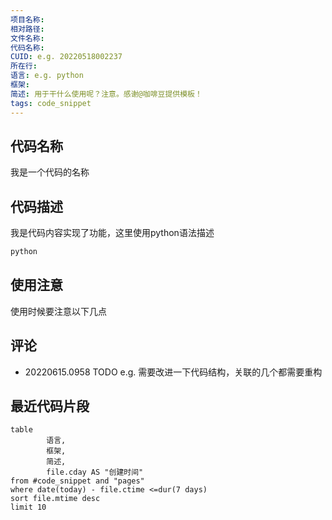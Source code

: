 ```yaml
---
项目名称: 
相对路径: 
文件名称: 
代码名称: 
CUID: e.g. 20220518002237
所在行: 
语言: e.g. python
框架: 
简述: 用于干什么使用呢？注意。感谢@咖啡豆提供模板！
tags: code_snippet
---
```


## 代码名称
我是一个代码的名称

## 代码描述
我是代码内容实现了功能，这里使用python语法描述
```python
python
```

## 使用注意
使用时候要注意以下几点

## 评论
- 20220615.0958 TODO e.g. 需要改进一下代码结构，关联的几个都需要重构

## 最近代码片段
```dataview
table
		语言,
 		框架,
		简述,
		file.cday AS "创建时间"
from #code_snippet and "pages"
where date(today) - file.ctime <=dur(7 days)
sort file.mtime desc
limit 10
```